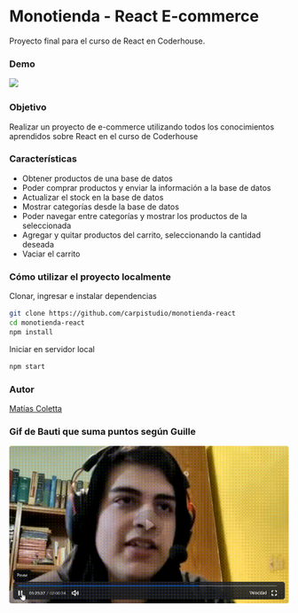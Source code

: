# Monotienda - React E-commerce

Proyecto final para el curso de React en Coderhouse.

### Demo
![](demo.gif)

### Objetivo
Realizar un proyecto de e-commerce utilizando todos los conocimientos aprendidos sobre React en el curso de Coderhouse

### Características
- Obtener productos de una base de datos
- Poder comprar productos y enviar la información a la base de datos
- Actualizar el stock en la base de datos
- Mostrar categorías desde la base de datos
- Poder navegar entre categorías y mostrar los productos de la seleccionada
- Agregar y quitar productos del carrito, seleccionando la cantidad deseada
- Vaciar el carrito

### Cómo utilizar el proyecto localmente
Clonar, ingresar e instalar dependencias
``` bash
git clone https://github.com/carpistudio/monotienda-react
cd monotienda-react
npm install
```
Iniciar en servidor local
``` bash
npm start
```
### Autor
[Matías Coletta](https://www.github.com/carpistudio)

### Gif de Bauti que suma puntos según Guille
![](bauti.gif)